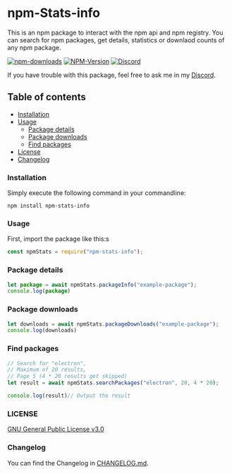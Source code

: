 # npm-Stats-info

This is an npm package to interact with the npm api and npm registry. You can search for npm packages, get details, statistics or downlaod counts of any npm package.

[![npm-downloads](https://img.shields.io/npm/dm/npm-stats-info)](https://www.npmjs.com/package/npm-stats-info) [![NPM-Version](https://img.shields.io/npm/v/npm-stats-info?label=Version)](https://www.npmjs.com/package/npm-stats-info) [![Discord](https://img.shields.io/discord/990295419005333554?color=%23738ADB&label=Discord)](https://strassburger.org/discord)

If you have trouble with this package, feel free to ask me in my [Discord](https://discord.com/invite/Cc76tYwXvy).

## Table of contents

- [Installation](#installation)
- [Usage](#usage)
    - [Package details](#package-details)
    - [Package downloads](#package-downloads)
    - [Find packages](#find-packages)
- [License](#license)
- [Changelog](#changelog)

### Installation

Simply execute the following command in your commandline:

```
npm install npm-stats-info
```

### Usage

First, import the package like this:s

```js
const npmStats = require("npm-stats-info");
```

### Package details
```js
let package = await npmStats.packageInfo("example-package");
console.log(package)
```

### Package downloads
```js
let downloads = await npmStats.packageDownloads("example-package");
console.log(downloads)
```

### Find packages
```js
// Search for "electron",
// Maximum of 20 results,
// Page 5 (4 * 20 results get skipped)
let result = await npmStats.searchPackages("electron", 20, 4 * 20);

console.log(result)// Output the result
```

### LICENSE

[GNU General Public License v3.0](https://github.com/KartoffelChipss/npm-stats-info/blob/main/LICENSE)

### Changelog

You can find the Changelog in [CHANGELOG.md](CHANGELOG.md).